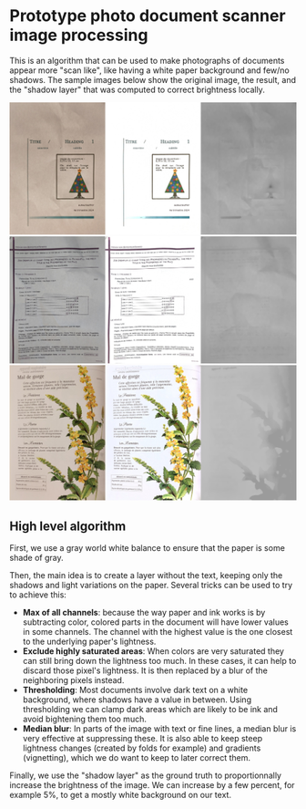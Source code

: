 # Prototype photo document scanner image processing

This is an algorithm that can be used to make photographs of documents appear more "scan like", like having a white paper background and few/no shadows.
The sample images below show the original image, the result, and the "shadow layer" that was computed to correct brightness locally.

![Showcase of the algorithm with three images](doc/7.jpg)
![Showcase of the algorithm with three images](doc/6.jpg)
![Showcase of the algorithm with three images](doc/12.jpg)

## High level algorithm

First, we use a gray world white balance to ensure that the paper is some shade of gray.

Then, the main idea is to create a layer without the text, keeping only the shadows and light variations on the paper.
Several tricks can be used to try to achieve this:
- **Max of all channels**: because the way paper and ink works is by subtracting color, colored parts in the document will have lower values in some channels.
The channel with the highest value is the one closest to the underlying paper's lightness.
- **Exclude highly saturated areas**: When colors are very saturated they can still bring down the lightness too much.
In these cases, it can help to discard those pixel's lightness.
It is then replaced by a blur of the neighboring pixels instead.
- **Thresholding**: Most documents involve dark text on a white background, where shadows have a value in between.
Using thresholding we can clamp dark areas which are likely to be ink and avoid bightening them too much.
- **Median blur**: In parts of the image with text or fine lines, a median blur is very effective at suppressing these.
It is also able to keep steep lightness changes (created by folds for example) and gradients (vignetting), which we do want to keep to later correct them.

Finally, we use the "shadow layer" as the ground truth to proportionnally increase the brightness of the image.
We can increase by a few percent, for example 5%, to get a mostly white background on our text.
